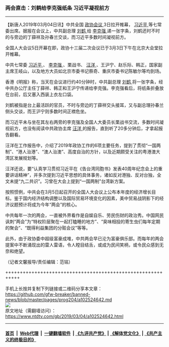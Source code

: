 ### 两会直击：刘鹤给李克强纸条 习近平凝视前方
------------------------

<div class="post_content">
 <p>
  【新唐人2019年03月04日讯】中共全国
  <a href="https://www.ntdtv.com/gb/政协会议.htm">
   政协会议
  </a>
  3日拉开帷幕，
  <a href="https://www.ntdtv.com/gb/习近平.htm">
   习近平
  </a>
  等七常委出席。据报在会议上，中共副总理
  <a href="https://www.ntdtv.com/gb/刘鹤.htm">
   刘鹤
  </a>
  给
  <a href="https://www.ntdtv.com/gb/李克强.htm">
   李克强
  </a>
  递一张字条，刘鹤还时不时的与旁边的丁薛祥及孙春兰交谈，而习近平多数时间凝视前方。
 </p>
 <p>
  全国人大会议5日开幕在即，政协十三届二次会议已于3月3日下午在北京大会堂拉开帷幕。
 </p>
 <p>
  中共七常委
  <a href="https://www.ntdtv.com/gb/习近平.htm">
   习近平
  </a>
  、
  <a href="https://www.ntdtv.com/gb/李克强.htm">
   李克强
  </a>
  、栗战书、
  <a href="https://www.ntdtv.com/gb/汪洋.htm">
   汪洋
  </a>
  、王沪宁、赵乐际、韩正，国家副主席王岐山，以及地方大员如北京市委书记蔡奇、重庆市委书记陈敏尔等均到场。
 </p>
 <p>
  香港《明报》称，当天在会议进行约40分钟时，中共副总理
  <a href="https://www.ntdtv.com/gb/刘鹤.htm">
   刘鹤
  </a>
  将一张字条，经中共办公厅主任丁薛祥、韩正和王沪宁传递给李克强。李克强看后，将纸条折叠放在台前，后又塞入西装上衣左口袋。
 </p>
 <p>
  刘鹤被指是台上最活跃的官员，不时与旁边的丁薛祥交头接耳，又与副总理孙春兰侧头交谈，而王沪宁则多数时间正襟危坐。
 </p>
 <p>
  而习近平未与坐在其左右两旁的李克强及全国人大委员长栗战书交流，多数时间凝视前方，也没有阅读中共政协主席
  <a href="https://www.ntdtv.com/gb/汪洋.htm">
   汪洋
  </a>
  的报告，直到听了20多分钟后，才拿起报告翻看。
 </p>
 <p>
  汪洋在工作报告中，介绍了2019年政协工作的6项主要任务，提到了贯彻“一国两制”、“港人治港”、“澳人治澳”、高度自治的方针，以及近期颇受关注的粤港澳大湾区发展规划等。
 </p>
 <p>
  汪洋还说，要“认真学习贯彻习近平在《告台湾同胞书》发表40周年纪念会上的重要讲话精神”，并多次提到习近平思想的具体事务，诸如反对港独、反对台独，全文未提“九二共识”。习曾在大会上提到“一国两制”台湾新方案。
 </p>
 <p>
  按照惯例，中共会在3月5日起召开的全国人大会议上公布本年度的经济增长目标。鉴于国内经济结构调整以及国际贸易环境变化的因素，美中贸易战阴影下的经济议题预计将成为今年“两会”的核心。
 </p>
 <p>
  中共每年一次的两会，一直被外界看作是自娱自乐、劳民伤财的政治秀。中国网民讽刺“两会”为“特权阶层聚在一起打瞌睡的地方”、“臭味相投的寄生虫们每年定期的聚会”、“既得利益集团的分赃会议”等等。
 </p>
 <p>
  此外，由于政协委中超级富豪成堆，中共两会早已沦为富豪俱乐部。而每年的两会提案中不断涌现出的雷人雷语，令人瞠目结舌，或成为民间笑柄，或令民众感到无奈和绝望。
 </p>
 <p>
  （记者文馨报导/责任编辑：范铭）
 </p>
 <div class="single_ad">
 </div>
</div>

+++++++++++++++++++++++++++++++++++++++++++++++++++++++++++<br/><br/>
手机上长按并复制下列链接或二维码分享本文章：<br/>
https://github.com/gfw-breaker/banned-news/blob/master/pages/prog204/a102524642.md <br/>
<a href='https://github.com/gfw-breaker/banned-news/blob/master/pages/prog204/a102524642.md'><img src='https://github.com/gfw-breaker/banned-news/blob/master/pages/prog204/a102524642.md.png'/></a> <br/>
原文地址（需翻墙访问）：https://www.ntdtv.com/gb/2019/03/04/a102524642.html


------------------------
#### [首页](https://github.com/gfw-breaker/banned-news/blob/master/README.md) &nbsp;|&nbsp; [Web代理](https://github.com/labour-camp/helloworld) &nbsp;|&nbsp; [一键翻墙软件](https://github.com/gfw-breaker/nogfw/blob/master/README.md) &nbsp;| [《九评共产党》](https://github.com/gfw-breaker/9ping.md/blob/master/README.md#九评之一评共产党是什么) | [《解体党文化》](https://github.com/gfw-breaker/jtdwh.md/blob/master/README.md) | [《共产主义的终极目的》](https://github.com/gfw-breaker/gczydzjmd.md/blob/master/README.md)

